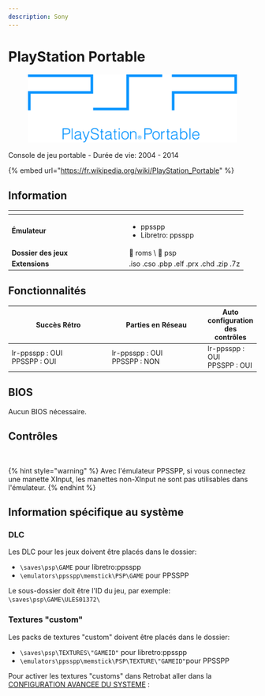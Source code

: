 ```yaml
---
description: Sony
---
```


# PlayStation Portable

<div align="left">

<figure><img src="https://raw.githubusercontent.com/fabricecaruso/es-theme-carbon/52ff37c9e265587d006945a2ba695b5a962b3a3d/art/logos/psp.svg" alt=""><figcaption></figcaption></figure>

</div>

Console de jeu portable - Durée de vie: 2004 - 2014

{% embed url="https://fr.wikipedia.org/wiki/PlayStation_Portable" %}

## Information

<table data-header-hidden><thead><tr><th width="224"></th><th></th></tr></thead><tbody><tr><td><strong>Émulateur</strong></td><td><ul><li>ppsspp</li><li>Libretro: ppsspp</li></ul></td></tr><tr><td><strong>Dossier des jeux</strong></td><td><span data-gb-custom-inline data-tag="emoji" data-code="1f4c2">📂</span> roms \ <span data-gb-custom-inline data-tag="emoji" data-code="1f4c2">📂</span> psp</td></tr><tr><td><strong>Extensions</strong></td><td>.iso .cso .pbp .elf .prx .chd .zip .7z</td></tr></tbody></table>

## Fonctionnalités

<table><thead><tr><th width="256">Succès Rétro</th><th width="243">Parties en Réseau</th><th>Auto configuration des contrôles</th></tr></thead><tbody><tr><td>lr-ppsspp : OUI<br>PPSSPP : OUI</td><td>lr-ppsspp : OUI<br>PPSSPP : NON</td><td>lr-ppsspp : OUI<br>PPSSPP : OUI</td></tr></tbody></table>

## BIOS

Aucun BIOS nécessaire.

## Contrôles

<div align="left">

<figure><img src="https://i.imgur.com/c4dKloK.png" alt=""><figcaption></figcaption></figure>

</div>

{% hint style="warning" %}
Avec l'émulateur PPSSPP, si vous connectez une manette XInput, les manettes non-XInput ne sont pas utilisables dans l'émulateur.
{% endhint %}

## Information spécifique au système

### DLC

Les DLC pour les jeux doivent être placés dans le dossier:

* `\saves\psp\GAME` pour libretro:ppsspp
* `\emulators\ppsspp\memstick\PSP\GAME` pour PPSSPP

Le sous-dossier doit être l'ID du jeu, par exemple: `\saves\psp\GAME\ULES01372\`

### Textures "custom"

Les packs de textures "custom" doivent être placés dans le dossier:

* `\saves\psp\TEXTURES\"GAMEID"` pour libretro:ppsspp
* `\emulators\ppsspp\memstick\PSP\TEXTURE\"GAMEID"`pour PPSSPP

Pour activer les textures "customs" dans Retrobat aller dans la [CONFIGURATION AVANCEE DU SYSTEME](../../../../navigation/view-options.md#configuration-avancees-du-systeme) :

<div align="left">

<figure><img src="https://i.imgur.com/ppkZ9bw.png" alt=""><figcaption></figcaption></figure>

</div>

<div align="left">

<figure><img src="https://i.imgur.com/a2L91jh.png" alt=""><figcaption></figcaption></figure>

</div>

<div align="left">

<figure><img src="https://i.imgur.com/lrKiiv4.png" alt=""><figcaption></figcaption></figure>

</div>
